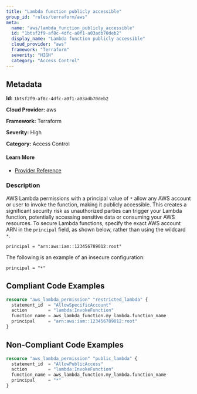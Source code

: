 ```yaml
---
title: "Lambda function publicly accessible"
group_id: "rules/terraform/aws"
meta:
  name: "aws/lambda_function_publicly_accessible"
  id: "1btsf2f9-af8c-4dfc-a0f1-a03adb70deb2"
  display_name: "Lambda function publicly accessible"
  cloud_provider: "aws"
  framework: "Terraform"
  severity: "HIGH"
  category: "Access Control"
---
```

## Metadata

**Id:** `1btsf2f9-af8c-4dfc-a0f1-a03adb70deb2`

**Cloud Provider:** aws

**Framework:** Terraform

**Severity:** High

**Category:** Access Control

#### Learn More

 - [Provider Reference](https://registry.terraform.io/providers/hashicorp/aws/latest/docs/resources/lambda_function)

### Description

 AWS Lambda permissions with a principal value of `*` allow any AWS account or user to invoke the function, making it publicly accessible. This creates a significant security risk as unauthorized parties can trigger your Lambda function, potentially accessing sensitive data or consuming your AWS resources. To secure Lambda functions, specify the exact AWS account ARN in the `principal` field, as shown below, rather than using the wildcard `*`. 
```
principal = "arn:aws:iam::123456789012:root"
```
The following is an example of an insecure configuration:
```
principal = "*"
```


## Compliant Code Examples
```terraform
resource "aws_lambda_permission" "restricted_lambda" {
  statement_id  = "AllowSpecificAccount"
  action        = "lambda:InvokeFunction"
  function_name = aws_lambda_function.my_lambda.function_name
  principal     = "arn:aws:iam::123456789012:root"
}

```
## Non-Compliant Code Examples
```terraform
resource "aws_lambda_permission" "public_lambda" {
  statement_id  = "AllowPublicAccess"
  action        = "lambda:InvokeFunction"
  function_name = aws_lambda_function.my_lambda.function_name
  principal     = "*"
}

```